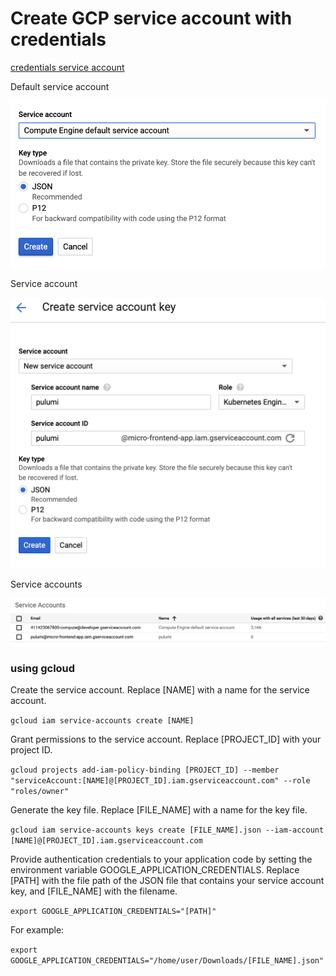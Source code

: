 # Create GCP service account with credentials

[credentials service account](https://console.cloud.google.com/apis/credentials/serviceaccountkey)

Default service account

![](./images/Create-GCP-Default-Service-Account.png)

Service account

![](./images/Create-GCP-Service-Account.png)

Service accounts

![](./images/GCP-Service-Accounts.png)

### using gcloud

Create the service account. Replace [NAME] with a name for the service account.

`gcloud iam service-accounts create [NAME]`

Grant permissions to the service account. Replace [PROJECT_ID] with your project ID.

`gcloud projects add-iam-policy-binding [PROJECT_ID] --member "serviceAccount:[NAME]@[PROJECT_ID].iam.gserviceaccount.com" --role "roles/owner"`

Generate the key file. Replace [FILE_NAME] with a name for the key file.

`gcloud iam service-accounts keys create [FILE_NAME].json --iam-account [NAME]@[PROJECT_ID].iam.gserviceaccount.com`

Provide authentication credentials to your application code by setting the environment variable GOOGLE_APPLICATION_CREDENTIALS. Replace [PATH] with the file path of the JSON file that contains your service account key, and [FILE_NAME] with the filename. 

`export GOOGLE_APPLICATION_CREDENTIALS="[PATH]"`

For example:

`export GOOGLE_APPLICATION_CREDENTIALS="/home/user/Downloads/[FILE_NAME].json"`